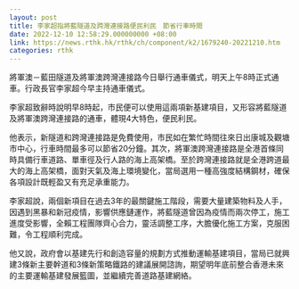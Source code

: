 ```yaml
---
layout: post
title: 李家超指將藍隧道及跨灣連接路便民利民　節省行車時間
date: 2022-12-10 12:58:29.000000000 +08:00
link: https://news.rthk.hk/rthk/ch/component/k2/1679240-20221210.htm
categories: rthk
---
```


將軍澳－藍田隧道及將軍澳跨灣連接路今日舉行通車儀式，明天上午8時正式通車。行政長官李家超今早主持通車儀式。

李家超致辭時說明早8時起，市民便可以使用這兩項新基建項目，又形容將藍隧道及將軍澳跨灣連接路的通車，體現4大特色，便民利民。

他表示，新隧道和跨灣連接路是免費使用，市民如在繁忙時間往來日出康城及觀塘市中心，行車時間最多可以節省20分鐘。其次，將軍澳跨灣連接路是全港首條同時具備行車道路、單車徑及行人路的海上高架橋。至於跨灣連接路就是全港跨道最大的海上高架橋，面對天氣及海上環境變化，當局選用一種高強度結構鋼材，確保各項設計既輕盈又有充足承重能力。

李家超說，兩個新項目在過去3年的最關鍵施工階段，需要大量建築物料及人手，因遇到黑暴和新冠疫情，影響供應鏈運作，將藍隧道曾因為疫情而兩次停工，施工進度受影響，全賴工程團隊齊心合力，靈活調整工序，大膽優化施工方案，克服困難，令工程順利完成。

他又說，政府會以基建先行和創造容量的規劃方式推動運輸基建項目，當局已就興建3條新主要幹道和3條新策略鐵路的建議展開諮詢，期望明年底前整合香港未來的主要運輸基建發展籃圖，並繼續完善道路基建網絡。
